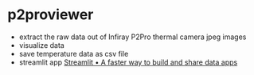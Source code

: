 # p2proviewer
- extract the raw data out of Infiray P2Pro thermal camera jpeg images
- visualize data
- save temperature data as csv file
- streamlit app [Streamlit • A faster way to build and share data apps](https://streamlit.io/)

